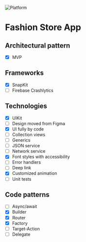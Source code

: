 ![Platform][platform-image]

# Fashion Store App

## Architectural pattern
- [x] MVP 

## Frameworks
- [x] SnapKit
- [ ] Firebase Crashlytics

## Technologies
- [x] UIKit
- [ ] Design moved from Figma
- [x] UI fully by code
- [ ] Collection views
- [ ] Generics
- [ ] JSON service
- [ ] Network service
- [x] Font styles with accessibility
- [ ] Error handlers
- [ ] Deep link
- [x] Customized animation
- [ ] Unit tests

## Code patterns
- [ ] Async/await
- [x] Builder
- [x] Router
- [x] Factory
- [ ] Target-Action
- [ ] Delegate

<!-- URL's -->
[platform-image]: https://img.shields.io/badge/Platform-iOS-green.svg
